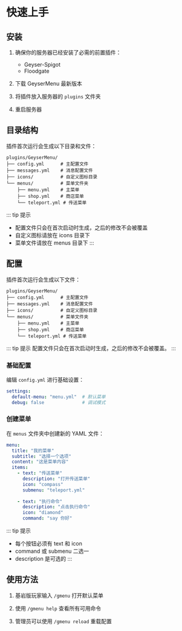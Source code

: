 # 快速上手

## 安装

1. 确保你的服务器已经安装了必需的前置插件：
   - Geyser-Spigot
   - Floodgate

2. 下载 GeyserMenu 最新版本

3. 将插件放入服务器的 `plugins` 文件夹

4. 重启服务器

## 目录结构

插件首次运行会生成以下目录和文件：

```text
plugins/GeyserMenu/
├── config.yml      # 主配置文件
├── messages.yml    # 消息配置文件
├── icons/          # 自定义图标目录
└── menus/          # 菜单文件夹
    ├── menu.yml    # 主菜单
    ├── shop.yml    # 商店菜单
    └── teleport.yml # 传送菜单
```

::: tip 提示
- 配置文件只会在首次启动时生成，之后的修改不会被覆盖
- 自定义图标请放在 icons 目录下
- 菜单文件请放在 menus 目录下
:::

## 配置

插件首次运行会生成以下文件：

```text
plugins/GeyserMenu/
├── config.yml      # 主配置文件
├── messages.yml    # 消息配置文件
├── icons/          # 自定义图标目录
└── menus/          # 菜单文件夹
    ├── menu.yml    # 主菜单
    ├── shop.yml    # 商店菜单
    └── teleport.yml # 传送菜单
```

::: tip 提示
配置文件只会在首次启动时生成，之后的修改不会被覆盖。
:::

### 基础配置

编辑 `config.yml` 进行基础设置：

```yaml
settings:
  default-menu: "menu.yml"  # 默认菜单
  debug: false              # 调试模式
```

### 创建菜单

在 `menus` 文件夹中创建新的 YAML 文件：

```yaml
menu:
  title: "我的菜单"
  subtitle: "选择一个选项"
  content: "这是菜单内容"
  items:
    - text: "传送菜单"
      description: "打开传送菜单"
      icon: "compass"
      submenu: "teleport.yml"
    
    - text: "执行命令"
      description: "点击执行命令"
      icon: "diamond"
      command: "say 你好"
```

::: tip 提示
- 每个按钮必须有 text 和 icon
- command 或 submenu 二选一
- description 是可选的
:::

## 使用方法

1. 基岩版玩家输入 `/gmenu` 打开默认菜单

2. 使用 `/gmenu help` 查看所有可用命令

3. 管理员可以使用 `/gmenu reload` 重载配置